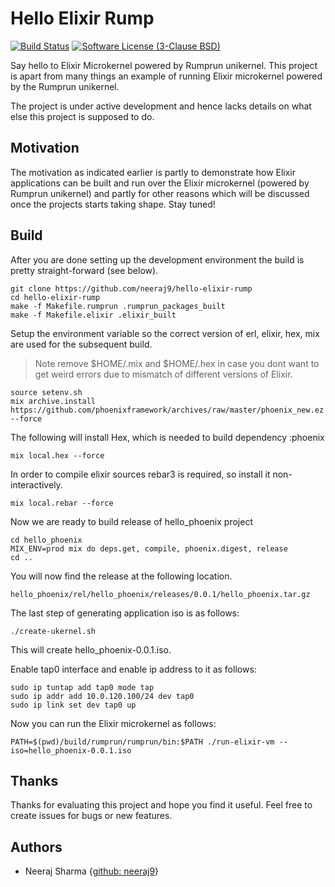 # Hello Elixir Rump

[![Build Status](https://travis-ci.org/neeraj9/hello-elixir-rump.svg?branch=master)](https://travis-ci.org/neeraj9/hello-elixir-rump)
[![Software License (3-Clause BSD)](https://img.shields.io/badge/license-BSD%203--Clause-blue.svg?style=flat-square)](http://opensource.org/licenses/BSD-3-Clause)

Say hello to Elixir Microkernel powered by Rumprun unikernel. This project
is apart from many things an example of running Elixir microkernel powered
by the Rumprun unikernel.

The project is under active development and hence lacks details on what
else this project is supposed to do.

## Motivation

The motivation as indicated earlier is partly to demonstrate how Elixir
applications can be built and run over the Elixir microkernel (powered by
Rumprun unikernel) and partly for other reasons which will be discussed
once the projects starts taking shape. Stay tuned!

## Build

After you are done setting up the development environment the build is
pretty straight-forward (see below).

    git clone https://github.com/neeraj9/hello-elixir-rump
    cd hello-elixir-rump
    make -f Makefile.rumprun .rumprun_packages_built
    make -f Makefile.elixir .elixir_built

Setup the environment variable so the correct version of erl, elixir, hex,
mix are used for the subsequent build.

> Note remove $HOME/.mix and $HOME/.hex in case you dont want to
> get weird errors due to mismatch of different versions of Elixir.

    source setenv.sh
    mix archive.install https://github.com/phoenixframework/archives/raw/master/phoenix_new.ez --force
    
The following will install Hex, which is needed to build dependency :phoenix

    mix local.hex --force

In order to compile elixir sources rebar3 is required, so install it
non-interactively.

    mix local.rebar --force

Now we are ready to build release of hello_phoenix project

    cd hello_phoenix
    MIX_ENV=prod mix do deps.get, compile, phoenix.digest, release
    cd ..
    
You will now find the release at the following location.

    hello_phoenix/rel/hello_phoenix/releases/0.0.1/hello_phoenix.tar.gz

The last step of generating application iso is as follows:

    ./create-ukernel.sh

This will create hello_phoenix-0.0.1.iso.

Enable tap0 interface and enable ip address to it as follows:

    sudo ip tuntap add tap0 mode tap
    sudo ip addr add 10.0.120.100/24 dev tap0
    sudo ip link set dev tap0 up

Now you can run the Elixir microkernel as follows:

    PATH=$(pwd)/build/rumprun/rumprun/bin:$PATH ./run-elixir-vm --iso=hello_phoenix-0.0.1.iso

## Thanks

Thanks for evaluating this project and hope you find it useful.
Feel free to create issues for bugs or new features.

## Authors

* Neeraj Sharma {[github: neeraj9](https://github.com/neeraj9)}

